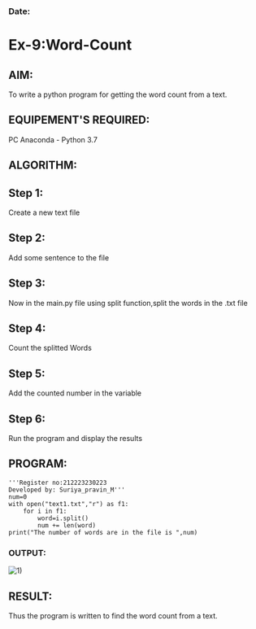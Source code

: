 ### Date:
# Ex-9:Word-Count
## AIM:
To write a python program for getting the word count from a text.
## EQUIPEMENT'S REQUIRED: 
PC
Anaconda - Python 3.7
## ALGORITHM: 
## Step 1:
Create a new text file

## Step 2:
Add some sentence to the file

## Step 3:
Now in the main.py file using split function,split the words in the .txt file

## Step 4:
Count the splitted Words

## Step 5:
Add the counted number in the variable

## Step 6:
Run the program and display the results

## PROGRAM:
```
'''Register no:212223230223
Developed by: Suriya_pravin_M'''
num=0
with open("text1.txt","r") as f1:
    for i in f1:
        word=i.split()
        num += len(word)
print("The number of words are in the file is ",num)
```
### OUTPUT:

![1)](https://github.com/user-attachments/assets/f7c874f1-6be8-4ac4-9115-12e8a9590100)


## RESULT:
Thus the program is written to find the word count from a text.
